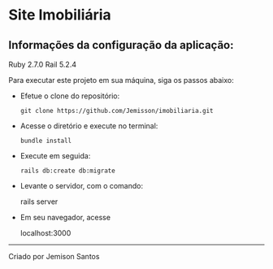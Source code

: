 # Site Imobiliária

## Informações da configuração da aplicação:
  Ruby 2.7.0
  Rail 5.2.4

Para executar este projeto em sua máquina, siga os passos abaixo:

* Efetue o clone do repositório:

      git clone https://github.com/Jemisson/imobiliaria.git

* Acesse o diretório e execute no terminal:

      bundle install

* Execute em seguida:

      rails db:create db:migrate

* Levante o servidor, com o comando:

    rails server

* Em seu navegador, acesse

    localhost:3000

_____
Criado por Jemison Santos
